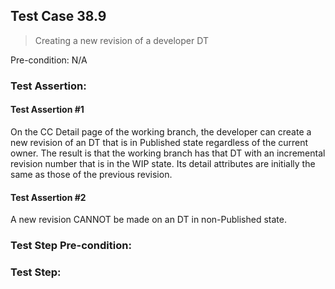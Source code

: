 ## Test Case 38.9

> Creating a new revision of a developer DT

Pre-condition: N/A

### Test Assertion:

#### Test Assertion #1
On the CC Detail page of the working branch, the developer can create a new revision of an DT that is in Published state regardless of the current owner. The result is that the working branch has that DT with an incremental revision number that is in the WIP state.  Its detail attributes are initially the same as those of the previous revision.

#### Test Assertion #2
A new revision CANNOT be made on an DT in non-Published state.

### Test Step Pre-condition:



### Test Step: